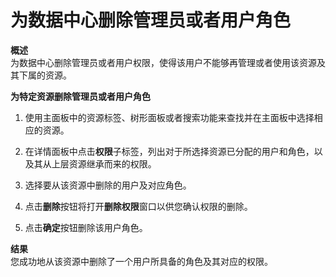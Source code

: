 # 为数据中心删除管理员或者用户角色

**概述**<br/>
为数据中心删除管理员或者用户权限，使得该用户不能够再管理或者使用该资源及其下属的资源。

**为特定资源删除管理员或者用户角色**

1. 使用主面板中的资源标签、树形面板或者搜索功能来查找并在主面板中选择相应的资源。

2. 在详情面板中点击**权限**子标签，列出对于所选择资源已分配的用户和角色，以及其从上层资源继承而来的权限。

3. 选择要从该资源中删除的用户及对应角色。

4. 点击**删除**按钮将打开**删除权限**窗口以供您确认权限的删除。

5. 点击**确定**按钮删除该用户角色。

**结果**<br/>
您成功地从该资源中删除了一个用户所具备的角色及其对应的权限。

